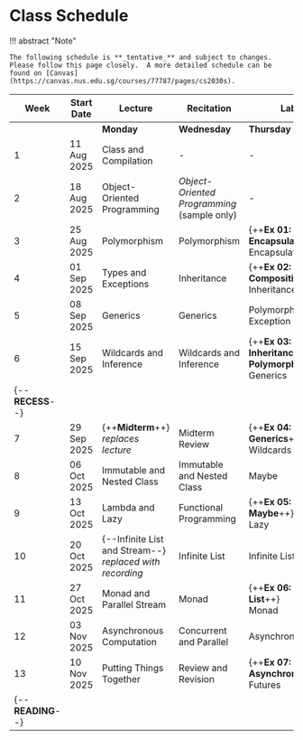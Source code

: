 # Class Schedule

!!! abstract "Note"

    The following schedule is **_tentative_** and subject to changes.  Please follow this page closely.  A more detailed schedule can be found on [Canvas](https://canvas.nus.edu.sg/courses/77787/pages/cs2030s).

| Week | Start Date | Lecture | Recitation | Lab | Others |
|---|---|---|---|---|---|
|   |   | **Monday** | **Wednesday** | **Thursday** | **Saturday** |
| 1 | 11 Aug 2025 | Class and Compilation | - | - | - |
| 2 | 18 Aug 2025 | Object-Oriented Programming | _Object-Oriented Programming_<br>(sample only) | - | VIM Workshop |
| 3 | 25 Aug 2025 | Polymorphism | Polymorphism | {++**Ex 01: Encapsulation**++}<br>Encapsulation | Catch-Up I |
| 4 | 01 Sep 2025 | Types and Exceptions | Inheritance | {++**Ex 02: Composition**++}<br>Inheritance | - |
| 5 | 08 Sep 2025 | Generics | Generics | Polymorphism and Exception |  |
| 6 | 15 Sep 2025 | Wildcards and Inference | Wildcards and Inference | {++**Ex 03: Inheritance and Polymorphism**++}<br>Generics | Catch-Up II |
| {--**RECESS**--} |
| 7 | 29 Sep 2025 | {++**Midterm**++}<br>_replaces lecture_ | Midterm Review | {++**Ex 04: Generics**++}<br>Wildcards | - |
| 8 | 06 Oct 2025 | Immutable and Nested Class | Immutable and Nested Class | Maybe | {++**PE 1**++} |
| 9 | 13 Oct 2025 | Lambda and Lazy | Functional Programming | {++**Ex 05: Maybe**++}<br>Lazy | Catch-Up III |
| 10 | 20 Oct 2025 | {--Infinite List and Stream--}<br>_replaced with recording_ | Infinite List | Infinite List | - |
| 11 | 27 Oct 2025 | Monad and Parallel Stream | Monad | {++**Ex 06: Infinite List**++}<br>Monad | Catch-Up IV |
| 12 | 03 Nov 2025 | Asynchronous Computation | Concurrent and Parallel | Asynchronous | {++**PE 2**++} |
| 13 | 10 Nov 2025 | Putting Things Together | Review and Revision | {++**Ex 07: Asynchronous**++}<br>Futures | - |
| {--**READING**--} |